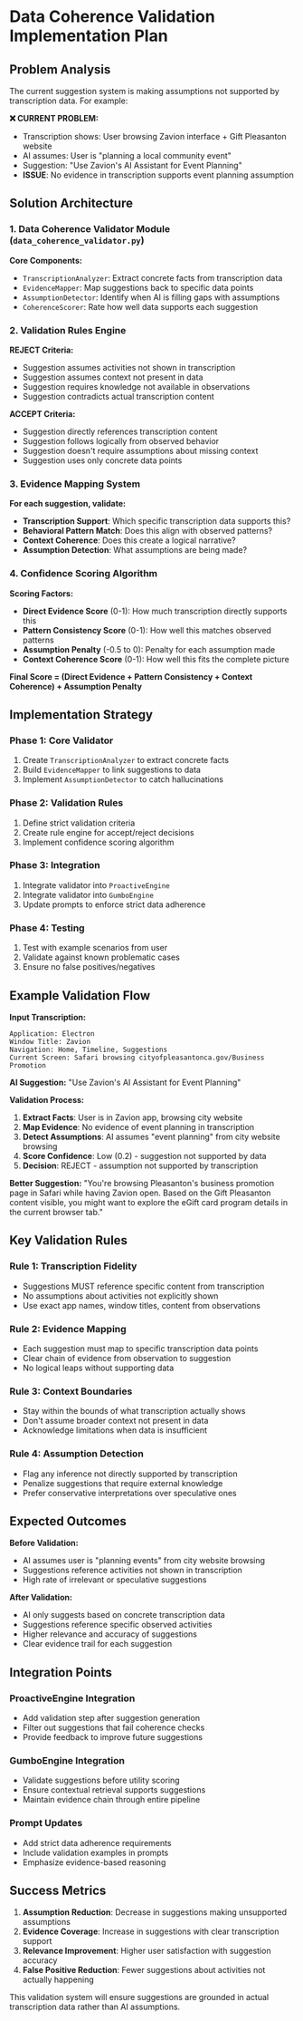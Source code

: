 # Data Coherence Validation Implementation Plan

## Problem Analysis

The current suggestion system is making assumptions not supported by transcription data. For example:

**❌ CURRENT PROBLEM:**
- Transcription shows: User browsing Zavion interface + Gift Pleasanton website
- AI assumes: User is "planning a local community event"
- Suggestion: "Use Zavion's AI Assistant for Event Planning"
- **ISSUE**: No evidence in transcription supports event planning assumption

## Solution Architecture

### 1. Data Coherence Validator Module (`data_coherence_validator.py`)

**Core Components:**
- `TranscriptionAnalyzer`: Extract concrete facts from transcription data
- `EvidenceMapper`: Map suggestions back to specific data points
- `AssumptionDetector`: Identify when AI is filling gaps with assumptions
- `CoherenceScorer`: Rate how well data supports each suggestion

### 2. Validation Rules Engine

**REJECT Criteria:**
- Suggestion assumes activities not shown in transcription
- Suggestion assumes context not present in data
- Suggestion requires knowledge not available in observations
- Suggestion contradicts actual transcription content

**ACCEPT Criteria:**
- Suggestion directly references transcription content
- Suggestion follows logically from observed behavior
- Suggestion doesn't require assumptions about missing context
- Suggestion uses only concrete data points

### 3. Evidence Mapping System

**For each suggestion, validate:**
- **Transcription Support**: Which specific transcription data supports this?
- **Behavioral Pattern Match**: Does this align with observed patterns?
- **Context Coherence**: Does this create a logical narrative?
- **Assumption Detection**: What assumptions are being made?

### 4. Confidence Scoring Algorithm

**Scoring Factors:**
- **Direct Evidence Score** (0-1): How much transcription directly supports this
- **Pattern Consistency Score** (0-1): How well this matches observed patterns
- **Assumption Penalty** (-0.5 to 0): Penalty for each assumption made
- **Context Coherence Score** (0-1): How well this fits the complete picture

**Final Score = (Direct Evidence + Pattern Consistency + Context Coherence) + Assumption Penalty**

## Implementation Strategy

### Phase 1: Core Validator
1. Create `TranscriptionAnalyzer` to extract concrete facts
2. Build `EvidenceMapper` to link suggestions to data
3. Implement `AssumptionDetector` to catch hallucinations

### Phase 2: Validation Rules
1. Define strict validation criteria
2. Create rule engine for accept/reject decisions
3. Implement confidence scoring algorithm

### Phase 3: Integration
1. Integrate validator into `ProactiveEngine`
2. Integrate validator into `GumboEngine`
3. Update prompts to enforce strict data adherence

### Phase 4: Testing
1. Test with example scenarios from user
2. Validate against known problematic cases
3. Ensure no false positives/negatives

## Example Validation Flow

**Input Transcription:**
```
Application: Electron
Window Title: Zavion
Navigation: Home, Timeline, Suggestions
Current Screen: Safari browsing cityofpleasantonca.gov/Business Promotion
```

**AI Suggestion:**
"Use Zavion's AI Assistant for Event Planning"

**Validation Process:**
1. **Extract Facts**: User is in Zavion app, browsing city website
2. **Map Evidence**: No evidence of event planning in transcription
3. **Detect Assumptions**: AI assumes "event planning" from city website browsing
4. **Score Confidence**: Low (0.2) - suggestion not supported by data
5. **Decision**: REJECT - assumption not supported by transcription

**Better Suggestion:**
"You're browsing Pleasanton's business promotion page in Safari while having Zavion open. Based on the Gift Pleasanton content visible, you might want to explore the eGift card program details in the current browser tab."

## Key Validation Rules

### Rule 1: Transcription Fidelity
- Suggestions MUST reference specific content from transcription
- No assumptions about activities not explicitly shown
- Use exact app names, window titles, content from observations

### Rule 2: Evidence Mapping
- Each suggestion must map to specific transcription data points
- Clear chain of evidence from observation to suggestion
- No logical leaps without supporting data

### Rule 3: Context Boundaries
- Stay within the bounds of what transcription actually shows
- Don't assume broader context not present in data
- Acknowledge limitations when data is insufficient

### Rule 4: Assumption Detection
- Flag any inference not directly supported by transcription
- Penalize suggestions that require external knowledge
- Prefer conservative interpretations over speculative ones

## Expected Outcomes

**Before Validation:**
- AI assumes user is "planning events" from city website browsing
- Suggestions reference activities not shown in transcription
- High rate of irrelevant or speculative suggestions

**After Validation:**
- AI only suggests based on concrete transcription data
- Suggestions reference specific observed activities
- Higher relevance and accuracy of suggestions
- Clear evidence trail for each suggestion

## Integration Points

### ProactiveEngine Integration
- Add validation step after suggestion generation
- Filter out suggestions that fail coherence checks
- Provide feedback to improve future suggestions

### GumboEngine Integration
- Validate suggestions before utility scoring
- Ensure contextual retrieval supports suggestions
- Maintain evidence chain through entire pipeline

### Prompt Updates
- Add strict data adherence requirements
- Include validation examples in prompts
- Emphasize evidence-based reasoning

## Success Metrics

1. **Assumption Reduction**: Decrease in suggestions making unsupported assumptions
2. **Evidence Coverage**: Increase in suggestions with clear transcription support
3. **Relevance Improvement**: Higher user satisfaction with suggestion accuracy
4. **False Positive Reduction**: Fewer suggestions about activities not actually happening

This validation system will ensure suggestions are grounded in actual transcription data rather than AI assumptions.